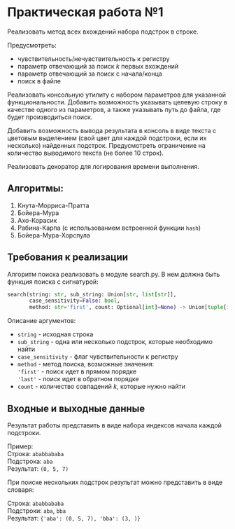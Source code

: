 # Практическая работа №1

Реализовать метод всех вхождений набора подстрок в строке.

Предусмотреть:
- чувствительность/нечувствительность к регистру
- параметр отвечающий за поиск $k$ первых вхождений
- параметр отвечающий за поиск с начала/конца
- поиск в файле

Реализовать консольную утилиту с набором параметров для
указанной функциональности.
Добавить возможность указывать целевую строку в качестве одного
из параметров, а также указывать путь до файла, где будет
производиться поиск.

Добавить возможность вывода результата в консоль в виде текста с
цветовым выделением (свой цвет для каждой подстроки, если их
несколько) найденных подстрок. Предусмотреть ограничение на
количество выводимого текста (не более 10 строк).

Реализовать декоратор для логирования времени выполнения. 

## Алгоритмы:

1) Кнута-Морриса-Пратта
2) Бойера-Мура
3) Ахо-Корасик
4) Рабина-Карпа (с использованием встроенной функции ```hash```)
5) Бойера-Мура-Хорспула

##  Требования к реализации
Алгоритм поиска реализовать в модуле search.py.
В нем должна быть функция поиска с сигнатурой:

```python
search(string: str, sub_string: Union[str, list[str]],
	   case_sensitivity=False: bool,
	   method: str='first', count: Optional[int]=None) -> Union[tuple[int, ...], dict[str, tuple[int, ...]]]
```

Описание аргументов:

- ```string```           - исходная строка
- ```sub_string```       - одна или несколько подстрок, которые необходимо найти
- ```case_sensitivity``` - флаг чувствительности к регистру
- ```method```           - метод поиска, возможные значения:<br>
						   ```'first'``` - поиск идет в прямом порядке<br>
						   ```'last'``` - поиск идет в обратном порядке<br>
- ```count```            - количество совпадений $k$, которые нужно найти


## Входные и выходные данные

Результат работы представить в виде набора индексов начала
каждой подстроки.

Пример: <br>
Строка: ```ababbababa```<br>
Подстрока: ```aba```<br>
Результат: ```(0, 5, 7)```<br>

При поиске нескольких подстрок результат можно представить в виде словаря:

Строка: ```ababbababa```<br>
Подстроки: ```aba```, ```bba```<br>
Результат: ```{'aba': (0, 5, 7), 'bba': (3, )}```<br>

<!-- 
## Полезные материалы

- [How to print colored text to the terminal?](https://stackoverflow.com/questions/287871/how-to-print-colored-text-to-the-terminal)
- [Как поменять цвет текста при выводе в консоль?](https://ru.stackoverflow.com/questions/1061433/%D0%9A%D0%B0%D0%BA-%D0%BF%D0%BE%D0%BC%D0%B5%D0%BD%D1%8F%D1%82%D1%8C-%D1%86%D0%B2%D0%B5%D1%82-%D1%82%D0%B5%D0%BA%D1%81%D1%82%D0%B0-%D0%BF%D1%80%D0%B8-%D0%B2%D1%8B%D0%B2%D0%BE%D0%B4%D0%B5-%D0%B2-%D0%BA%D0%BE%D0%BD%D1%81%D0%BE%D0%BB%D1%8C)
- [colorama](https://github.com/tartley/colorama)
-->
